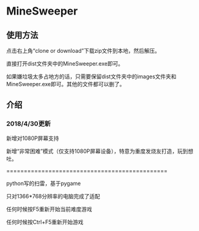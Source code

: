 # MineSweeper

## 使用方法
点击右上角“clone or download”下载zip文件到本地，然后解压。

直接打开dist文件夹中的MineSweeper.exe即可。

如果嫌垃圾太多占地方的话，只需要保留dist文件夹中的images文件夹和MineSweeper.exe即可。其他的文件都可以删了。

## 介绍
### 2018/4/30更新
新增对1080P屏幕支持

新增“非常困难”模式（仅支持1080P屏幕设备），特意为重度发烧友打造，玩到想吐。

==============================================

python写的扫雷，基于pygame

只对1366*768分辨率的电脑完成了适配

任何时候按F5重新开始当前难度游戏

任何时候按Ctrl+F5重新开始游戏
